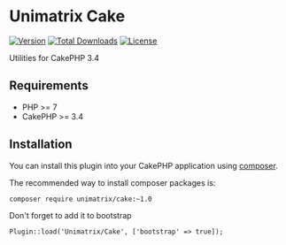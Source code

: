# Unimatrix Cake

[![Version](https://img.shields.io/packagist/v/unimatrix/cake.svg?style=flat-square)](https://packagist.org/packages/unimatrix/cake)
[![Total Downloads](https://img.shields.io/packagist/dt/unimatrix/cake.svg?style=flat-square)](https://packagist.org/packages/unimatrix/cake/stats)
[![License](https://img.shields.io/badge/license-MIT-blue.svg)](https://raw.githubusercontent.com/unimatrix/cake/master/LICENSE)

Utilities for CakePHP 3.4

## Requirements
* PHP >= 7
* CakePHP >= 3.4

## Installation

You can install this plugin into your CakePHP application using [composer](http://getcomposer.org).

The recommended way to install composer packages is:

```
composer require unimatrix/cake:~1.0
```

Don't forget to add it to bootstrap
```
Plugin::load('Unimatrix/Cake', ['bootstrap' => true]);
```
